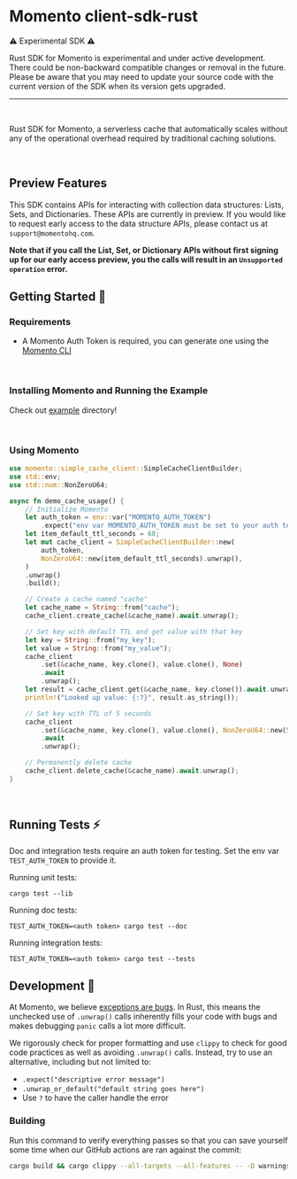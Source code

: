 # Momento client-sdk-rust

⚠️ Experimental SDK ⚠️

Rust SDK for Momento is experimental and under active development.
There could be non-backward compatible changes or removal in the future.
Please be aware that you may need to update your source code with the current version of the SDK when its version gets upgraded.

---

<br/>

Rust SDK for Momento, a serverless cache that automatically scales without any of the operational overhead required by traditional caching solutions.

<br/>

## Preview Features

This SDK contains APIs for interacting with collection data structures: Lists, Sets, and Dictionaries.  These APIs
are currently in preview.  If you would like to request early access to the data structure APIs, please contact us
at `support@momentohq.com`.

**Note that if you call the List, Set, or Dictionary APIs without first signing up for our early access preview, you
the calls will result in an `Unsupported operation` error.**

## Getting Started 🏃

### Requirements

- A Momento Auth Token is required, you can generate one using the [Momento CLI](https://github.com/momentohq/momento-cli)

<br/>

### Installing Momento and Running the Example

Check out [example](./example/) directory!

<br/>

### Using Momento

```rust
use momento::simple_cache_client::SimpleCacheClientBuilder;
use std::env;
use std::num::NonZeroU64;

async fn demo_cache_usage() {
    // Initialize Momento
    let auth_token = env::var("MOMENTO_AUTH_TOKEN")
        .expect("env var MOMENTO_AUTH_TOKEN must be set to your auth token");
    let item_default_ttl_seconds = 60;
    let mut cache_client = SimpleCacheClientBuilder::new(
        auth_token,
        NonZeroU64::new(item_default_ttl_seconds).unwrap(),
    )
    .unwrap()
    .build();

    // Create a cache named "cache"
    let cache_name = String::from("cache");
    cache_client.create_cache(&cache_name).await.unwrap();

    // Set key with default TTL and get value with that key
    let key = String::from("my_key");
    let value = String::from("my_value");
    cache_client
        .set(&cache_name, key.clone(), value.clone(), None)
        .await
        .unwrap();
    let result = cache_client.get(&cache_name, key.clone()).await.unwrap();
    println!("Looked up value: {:?}", result.as_string());

    // Set key with TTL of 5 seconds
    cache_client
        .set(&cache_name, key.clone(), value.clone(), NonZeroU64::new(5))
        .await
        .unwrap();

    // Permanently delete cache
    cache_client.delete_cache(&cache_name).await.unwrap();
}
```

<br/>

## Running Tests ⚡

Doc and integration tests require an auth token for testing. Set the env var `TEST_AUTH_TOKEN` to
provide it.

Running unit tests:

```
cargo test --lib
```

Running doc tests:

```
TEST_AUTH_TOKEN=<auth token> cargo test --doc
```

Running integration tests:

```
TEST_AUTH_TOKEN=<auth token> cargo test --tests
```

## Development 🔨

At Momento, we believe [exceptions are bugs](https://www.gomomento.com/blog/exceptions-are-bugs). In Rust, this means the
unchecked use of `.unwrap()` calls inherently fills your code with bugs and makes debugging `panic` calls a lot more difficult.

We rigorously check for proper formatting and use `clippy` to check for good code practices as well as avoiding `.unwrap()` calls. Instead, try to use
an alternative, including but not limited to:

- `.expect("descriptive error message")`
- `.unwrap_or_default("default string goes here")`
- Use `?` to have the caller handle the error

### Building

Run this command to verify everything passes so that you can save yourself some time when our GitHub actions are ran against the commit:

```bash
cargo build && cargo clippy --all-targets --all-features -- -D warnings -W clippy::unwrap_used
```
